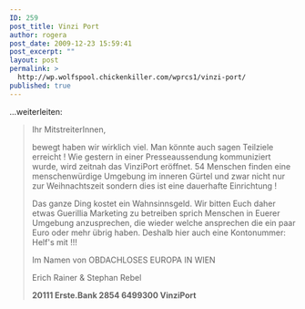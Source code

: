 ```yaml
---
ID: 259
post_title: Vinzi Port
author: rogera
post_date: 2009-12-23 15:59:41
post_excerpt: ""
layout: post
permalink: >
  http://wp.wolfspool.chickenkiller.com/wprcs1/vinzi-port/
published: true
---
```

...weiterleiten:
<blockquote>Ihr MitstreiterInnen,

bewegt haben wir wirklich viel. Man könnte auch sagen Teilziele erreicht ! Wie gestern in einer Presseaussendung kommuniziert wurde, wird zeitnah das VinziPort eröffnet. 54 Menschen finden eine menschenwürdige Umgebung im inneren Gürtel und zwar nicht nur zur Weihnachtszeit sondern dies ist eine dauerhafte Einrichtung !

Das ganze Ding kostet ein Wahnsinnsgeld. Wir bitten Euch daher etwas Guerillia Marketing zu betreiben sprich Menschen in Euerer Umgebung anzusprechen, die wieder welche ansprechen die ein paar Euro oder mehr übrig haben. Deshalb hier auch eine Kontonummer: Helf's mit !!!

Im Namen von OBDACHLOSES EUROPA IN WIEN

Erich Rainer &amp; Stephan Rebel

<strong>20111 Erste.Bank 2854 6499300 VinziPort</strong></blockquote>
